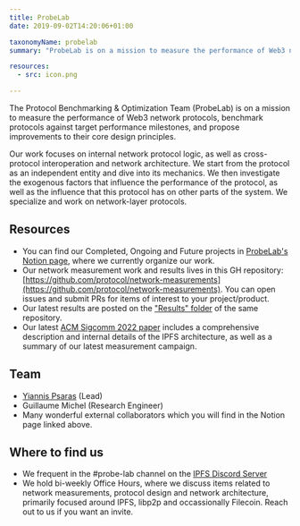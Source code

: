 ```yaml
---
title: ProbeLab
date: 2019-09-02T14:20:06+01:00

taxonomyName: probelab
summary: "ProbeLab is on a mission to measure the performance of Web3 network protocols, benchmark protocols against target performance milestones, and propose improvements to their core design principles."

resources:
  - src: icon.png

---
```


The Protocol Benchmarking & Optimization Team (ProbeLab) is on a mission to measure the performance of Web3 network protocols, benchmark protocols against target performance milestones, and propose improvements to their core design principles.

Our work focuses on internal network protocol logic, as well as cross-protocol interoperation and network architecture. We start from the protocol as an independent entity and dive into its mechanics. We then investigate the exogenous factors that influence the performance of the protocol, as well as the influence that this protocol has on other parts of the system. We specialize and work on network-layer protocols.

## Resources
* You can find our Completed, Ongoing and Future projects in [ProbeLab's Notion page](https://www.notion.so/pl-strflt/ProbeLab-Protocol-Benchmarking-Optimization-a63238fd1b184d6f8fea4bb38d975208), where we currently organize our work.
* Our network measurement work and results lives in this GH repository: [https://github.com/protocol/network-measurements](https://github.com/protocol/network-measurements). You can open issues and submit PRs for items of interest to your project/product.
* Our latest results are posted on the ["Results" folder](https://github.com/protocol/network-measurements/tree/master/results) of the same repository.
* Our latest [ACM Sigcomm 2022 paper](https://research.protocol.ai/publications/design-and-evaluation-of-ipfs-a-storage-layer-for-the-decentralized-web/) includes a comprehensive description and internal details of the IPFS architecture, as well as a summary of our latest measurement campaign.

## Team
* [Yiannis Psaras](https://research.protocol.ai/authors/yiannis-psaras/) (Lead)
* Guillaume Michel (Research Engineer)
* Many wonderful external collaborators which you will find in the Notion page linked above.

## Where to find us
- We frequent in the #probe-lab channel on the [IPFS Discord Server](https://discord.gg/ipfs)
- We hold bi-weekly Office Hours, where we discuss items related to network measurements, protocol design and network architecture, primarily focused around IPFS, libp2p and occassionally Filecoin. Reach out to us if you want an invite.
